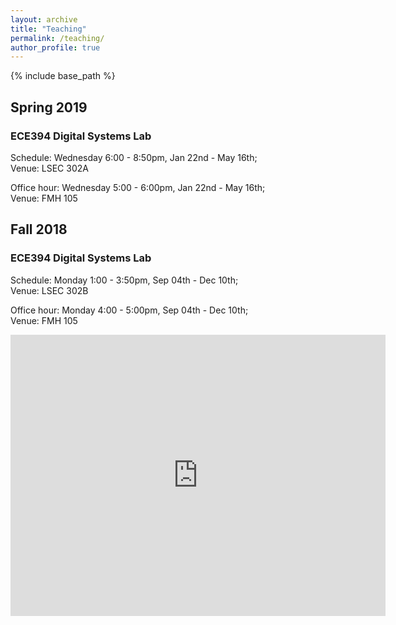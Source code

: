 ```yaml
---
layout: archive
title: "Teaching"
permalink: /teaching/
author_profile: true
---
```


{% include base_path %}

## Spring 2019
### ECE394 Digital Systems Lab

Schedule: Wednesday 6:00 - 8:50pm, Jan 22nd - May 16th;<br/>
Venue: LSEC 302A

Office hour: Wednesday 5:00 - 6:00pm, Jan 22nd - May 16th;<br/>
Venue: FMH 105

## Fall 2018
### ECE394 Digital Systems Lab

Schedule: Monday 1:00 - 3:50pm, Sep 04th - Dec 10th;<br/>
Venue: LSEC 302B

Office hour: Monday 4:00 - 5:00pm, Sep 04th - Dec 10th;<br/>
Venue: FMH 105
<div>
	<iframe src="https://calendar.google.com/calendar/embed?title=Calender&amp;height=300&amp;wkst=2&amp;bgcolor=%23ffffff&amp;src=njit.edu_ghtq7q178tvrr0i0v4g9e1jfek%40group.calendar.google.com&amp;color=%23853104&amp;ctz=America%2FNew_York" style="border-width:0" width="600" height="450" frameborder="0" scrolling="no"></iframe>
</div>
